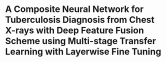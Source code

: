 # A Composite Neural Network for Tuberculosis Diagnosis from Chest X-rays with Deep Feature Fusion Scheme using Multi-stage Transfer Learning with Layerwise Fine Tuning
